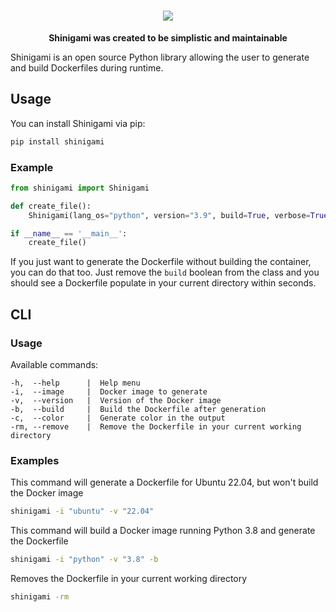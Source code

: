 <h1 align="center">
    <img src="https://raw.githubusercontent.com/shinigamilib/shinigami/main/assets/shinigami_logo.png" />
</h1>

<p align="center">
    <b>Shinigami was created to be simplistic and maintainable</b>
</p>

Shinigami is an open source Python library allowing the user to generate and build Dockerfiles during runtime.

## Usage

You can install Shinigami via pip:

```bash
pip install shinigami
```

### Example

```python
from shinigami import Shinigami

def create_file():
    Shinigami(lang_os="python", version="3.9", build=True, verbose=True, color=True).generate_dockerfile()

if __name__ == '__main__':
    create_file()
```

If you just want to generate the Dockerfile without building the container, you can do that too. Just remove the `build` boolean from the class and you should see a Dockerfile populate in your current directory within seconds.

## CLI

### Usage

Available commands:

```
-h,  --help      |  Help menu
-i,  --image     |  Docker image to generate
-v,  --version   |  Version of the Docker image
-b,  --build     |  Build the Dockerfile after generation
-c,  --color     |  Generate color in the output
-rm, --remove    |  Remove the Dockerfile in your current working directory
```

### Examples

This command will generate a Dockerfile for Ubuntu 22.04, but won't build the Docker image
```bash
shinigami -i "ubuntu" -v "22.04"
```

This command will build a Docker image running Python 3.8 and generate the Dockerfile
```bash
shinigami -i "python" -v "3.8" -b
```

Removes the Dockerfile in your current working directory
```bash
shinigami -rm
```